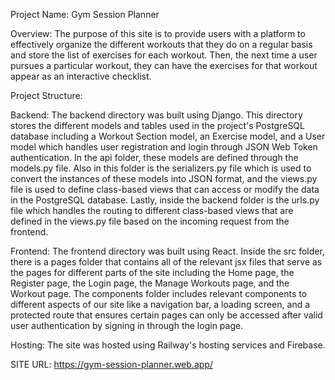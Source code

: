 Project Name: Gym Session Planner

Overview: The purpose of this site is to provide users with a platform to effectively organize the different workouts that they do on a regular basis and store the list of exercises for each workout. Then, the next time a user pursues a particular workout, they can have the exercises for that workout appear as an interactive checklist. 

Project Structure:

Backend: The backend directory was built using Django. This directory stores the different models and tables used in the project's PostgreSQL database including a Workout Section model, an Exercise model, and a User model which handles user registration and login through JSON Web Token authentication. In the api folder, these models are defined through the models.py file. Also in this folder is the serializers.py file which is used to convert the instances of these models into JSON format, and the views.py file is used to define class-based views that can access or modify the data in the PostgreSQL database. Lastly, inside the backend folder is the urls.py file which handles the routing to different class-based views that are defined in the views.py file based on the incoming request from the frontend.  

Frontend: The frontend directory was built using React. Inside the src folder, there is a pages folder that contains all of the relevant jsx files that serve as the pages for different parts of the site including the Home page, the Register page, the Login page, the Manage Workouts page, and the Workout page. The components folder includes relevant components to different aspects of our site like a navigation bar, a loading screen, and a protected route that ensures certain pages can only be accessed after valid user authentication by signing in through the login page.

Hosting: The site was hosted using Railway's hosting services and Firebase.

SITE URL: https://gym-session-planner.web.app/
